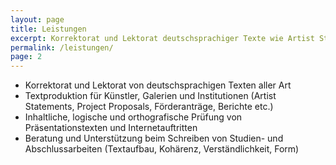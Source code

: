 ```yaml
---
layout: page
title: Leistungen
excerpt: Korrektorat und Lektorat deutschsprachiger Texte wie Artist Statements, Project Proposals, wissenschaftliche Arbeiten, Dissertationen
permalink: /leistungen/
page: 2
---
```


  * Korrektorat und Lektorat von deutschsprachigen Texten aller Art
  * Textproduktion für Künstler, Galerien und Institutionen (Artist Statements, Project Proposals, Förderanträge, Berichte etc.)
  * Inhaltliche, logische und orthografische Prüfung von Präsentationstexten und Internetauftritten
  * Beratung und Unterstützung beim Schreiben von Studien- und Abschlussarbeiten (Textaufbau, Kohärenz, Verständlichkeit, Form)
